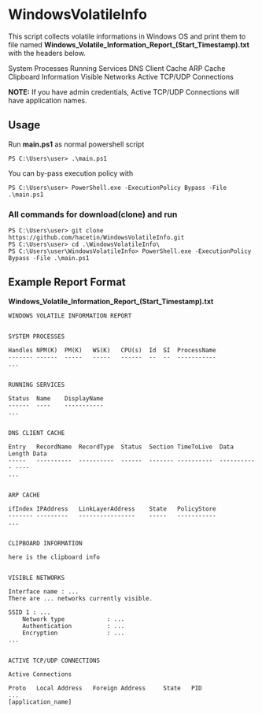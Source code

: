 # WindowsVolatileInfo

This script collects volatile informations in Windows OS and print them to file named **Windows_Volatile_Information_Report_(Start_Timestamp).txt** with the headers below.

System Processes
Running Services
DNS Client Cache
ARP Cache
Clipboard Information
Visible Networks
Active TCP/UDP Connections 

**NOTE:**
If you have admin credentials, Active TCP/UDP Connections will have application names.


## Usage
Run **main.ps1** as normal powershell script 

```
PS C:\Users\user> .\main.ps1
```

You can by-pass execution policy with 

```
PS C:\Users\user> PowerShell.exe -ExecutionPolicy Bypass -File .\main.ps1
```
 
### All commands for download(clone) and run

```
PS C:\Users\user> git clone https://github.com/hacetin/WindowsVolatileInfo.git
PS C:\Users\user> cd .\WindowsVolatileInfo\
PS C:\Users\user\WindowsVolatileInfo> PowerShell.exe -ExecutionPolicy Bypass -File .\main.ps1
```

## Example Report Format

**Windows_Volatile_Information_Report_(Start_Timestamp).txt**

```
WINDOWS VOLATILE INFORMATION REPORT


SYSTEM PROCESSES

Handles NPM(K)  PM(K)   WS(K)   CPU(s)  Id  SI  ProcessName           
------- ------  -----   -----   ------  --  --  -----------           
...


RUNNING SERVICES

Status  Name    DisplayName                                          
------  ----    -----------                                          
...


DNS CLIENT CACHE

Entry   RecordName  RecordType  Status  Section TimeToLive  Data Length Data                              
-----   ----------  ----------  ------  ------- ----------  ----------- ----                              
...


ARP CACHE

ifIndex IPAddress   LinkLayerAddress    State   PolicyStore
------- ---------   ----------------    -----   -----------
...


CLIPBOARD INFORMATION

here is the clipboard info


VISIBLE NETWORKS
 
Interface name : ... 
There are ... networks currently visible. 

SSID 1 : ...
    Network type            : ...
    Authentication          : ...
    Encryption              : ...
...
   
   
ACTIVE TCP/UDP CONNECTIONS

Active Connections

Proto   Local Address   Foreign Address     State   PID
...
[application_name]
```
